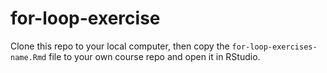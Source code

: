 # for-loop-exercise

Clone this repo to your local computer, then copy the `for-loop-exercises-name.Rmd` file to your own course repo and open it in RStudio.